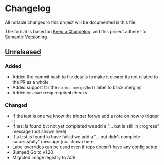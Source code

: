 # Changelog

All notable changes to this project will be documented in this file.

The format is based on [Keep a Changelog](https://keepachangelog.com/en/1.0.0/),
and this project adheres to [Semantic Versioning](https://semver.org/spec/v2.0.0.html).

## [Unreleased]

[Unreleased]: https://github.com/giantswarm/REPOSITORY_NAME/tree/master

### Added

* Added the commit hash to the details to make it clearer its not related to the PR as a whole
* Added support for the `do-not-merge/hold` label to block merging.
* Added `mc-bootstrap` required checks

### Changed

* If the test is one we know the trigger for we add a note on how to trigger it
* If test is found but not yet completed we add a "... but is still in progress" message (not shown here)
* If a test is found to have failed we add a "... but didn't complete successfully" message (not shown here)
* Label overrides can be used even if repo doesn't have any config setup
* Bumped Go to v1.20
* Migrated image registry to ACR
